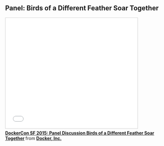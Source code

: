 <!--
{
"name" : "panel-birds-of-a-different-feather-soar-together",
"version" : "0.1",
"title" : "Panel: Birds of a Different Feather Soar Together",
"description" : "Learn about the latest developments in the Docker world.",
"freshnessDate" : 2015-06-24,
"license" : "All Rights Reserved"
}
-->

<!-- @section -->

## Panel: Birds of a Different Feather Soar Together

<!-- @asset, "contentType": "outlearn/video", "provider": "youtube", "url": "https://www.youtube.com/embed/q2iWevvEIFc" -->

<iframe src="//www.slideshare.net/slideshow/embed_code/key/wVqJ5tPkLJUXZn" width="425" height="355" frameborder="0" marginwidth="0" marginheight="0" scrolling="no" style="border:1px solid #CCC; border-width:1px; margin-bottom:5px; max-width: 100%;" allowfullscreen> </iframe> <div style="margin-bottom:5px"> <strong> <a href="//www.slideshare.net/Docker/day-1-4-00-440panelist-birds-of-feather-soar" title="DockerCon SF 2015: Panel Discussion Birds of a Different Feather Soar Together" target="_blank">DockerCon SF 2015: Panel Discussion Birds of a Different Feather Soar Together</a> </strong> from <strong><a href="//www.slideshare.net/Docker" target="_blank">Docker, Inc.</a></strong> </div>
